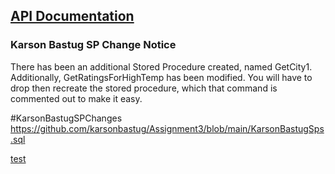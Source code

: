 
## [API Documentation](AsthmaAPI/README.md)

### Karson Bastug SP Change Notice
There has been an additional Stored Procedure created, named GetCity1. Additionally, GetRatingsForHighTemp has been modified. You will have to drop then recreate the stored procedure, which that command is commented out to make it easy.

#KarsonBastugSPChanges
https://github.com/karsonbastug/Assignment3/blob/main/KarsonBastugSps.sql

[test](https://github.com/karsonbastug/RateMyAsthma/blob/master/RateMyAsthma/Proposal.md)

